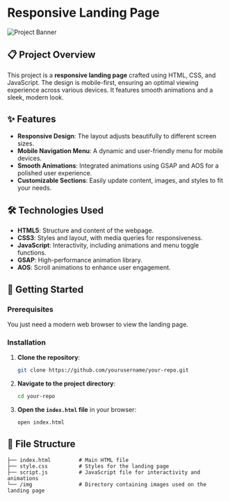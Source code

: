 # Responsive Landing Page

![Project Banner](path/to/banner-image.png) <!-- Replace with actual banner image path -->

## 📋 Project Overview
This project is a **responsive landing page** crafted using HTML, CSS, and JavaScript. The design is mobile-first, ensuring an optimal viewing experience across various devices. It features smooth animations and a sleek, modern look.

## ✨ Features
- **Responsive Design**: The layout adjusts beautifully to different screen sizes.
- **Mobile Navigation Menu**: A dynamic and user-friendly menu for mobile devices.
- **Smooth Animations**: Integrated animations using GSAP and AOS for a polished user experience.
- **Customizable Sections**: Easily update content, images, and styles to fit your needs.

## 🛠️ Technologies Used
- **HTML5**: Structure and content of the webpage.
- **CSS3**: Styles and layout, with media queries for responsiveness.
- **JavaScript**: Interactivity, including animations and menu toggle functions.
- **GSAP**: High-performance animation library.
- **AOS**: Scroll animations to enhance user engagement.

## 🚀 Getting Started

### Prerequisites
You just need a modern web browser to view the landing page.

### Installation

1. **Clone the repository**:
    ```bash
    git clone https://github.com/yourusername/your-repo.git
    ```

2. **Navigate to the project directory**:
    ```bash
    cd your-repo
    ```

3. **Open the `index.html` file** in your browser:
    ```bash
    open index.html
    ```

## 📁 File Structure
```plaintext
├── index.html         # Main HTML file
├── style.css          # Styles for the landing page
├── script.js          # JavaScript file for interactivity and animations
└── /img               # Directory containing images used on the landing page
